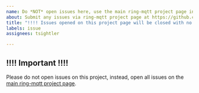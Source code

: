 ```yaml
---
name: Do *NOT* open issues here, use the main ring-mqtt project page instead!
about: Submit any issues via ring-mqtt project page at https://github.com/tsightler/ring-mqtt
title: "!!!! Issues opened on this project page will be closed with no response !!!!"
labels: issue
assignees: tsightler

---
```


## !!!! Important !!!!
Please do not open issues on this project, instead, open all issues on the [main ring-mqtt project page](https://github.com/tsightler/ring-mqtt).
